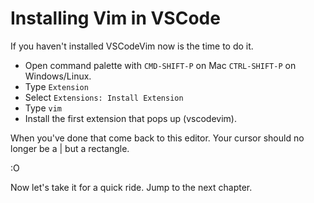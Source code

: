 # Installing Vim in VSCode

If you haven't installed VSCodeVim now is the time to do it.

- Open command palette with `CMD-SHIFT-P` on Mac `CTRL-SHIFT-P` on Windows/Linux.
- Type `Extension`
- Select `Extensions: Install Extension`
- Type `vim`
- Install the first extension that pops up (vscodevim).

When you've done that come back to this editor. Your cursor should no longer be a | but a rectangle.

:O

Now let's take it for a quick ride. Jump to the next chapter.
